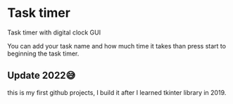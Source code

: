 # Task timer
Task timer with digital clock GUI 

You can add your task name and how much time it takes than press start to beginning the task timer.

## Update 2022😅
this is my first github projects, I build it after I learned tkinter library in 2019.
